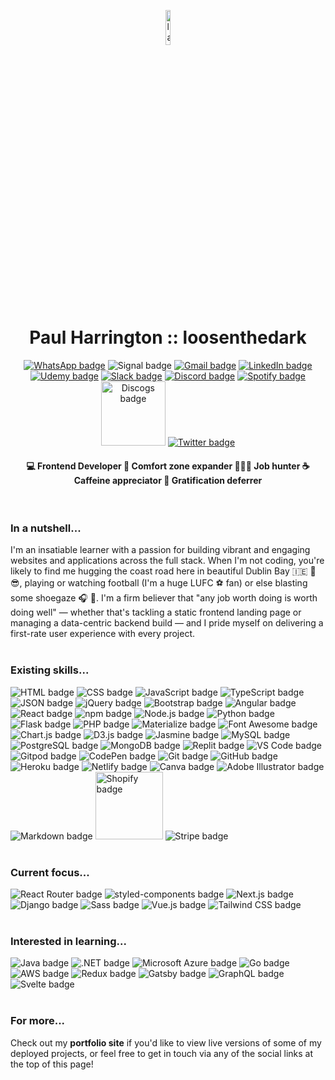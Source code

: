 <a href="https://loosenthedark.tech/" target="_blank"><p align="center"><img width="12%" src="https://user-images.githubusercontent.com/48750933/119110209-cced8900-ba19-11eb-95be-06bbc04f65cc.png" alt="laptop with code icon" style="margin-left:auto; margin-right:auto; border-radius:10px;"></p></a>
<h1 align="center">Paul Harrington :: <a href="https://loosenthedark.tech/" style="text-decoration:none" target="_blank">loosenthedark</a></h1> <p align="center"> <a href="https://api.whatsapp.com/send?phone=353894546613"><img src="https://img.shields.io/badge/WhatsApp-25D366?style=for-the-badge&logo=whatsapp&logoColor=white" alt="WhatsApp badge"></a> <img src="https://img.shields.io/badge/Signal-3A76F0?style=for-the-badge&logo=signal&logoColor=white" alt="Signal badge"> <a href="mailto:hello@loosenthedark.tech?cc=paulharrington05@gmail.com" target="_blank"><img src="https://img.shields.io/badge/Gmail-D14836?style=for-the-badge&logo=gmail&logoColor=white" alt="Gmail badge"></a> <a href="https://www.linkedin.com/in/paulharrington05/" target="_blank"><img src="https://img.shields.io/badge/LinkedIn-0077B5?style=for-the-badge&logo=linkedin&logoColor=white" alt="LinkedIn badge"></a> <a href="https://www.udemy.com/user/paul-harrington-2/" target="_blank"><img src="https://img.shields.io/badge/Udemy-A436F1?style=for-the-badge&logo=Udemy&logoColor=white" alt="Udemy badge"></a> <a href="https://code-institute-room.slack.com/team/UH4FQQCQ5" target="_blank"><img src="https://img.shields.io/badge/Slack-4A154B?style=for-the-badge&logo=slack&logoColor=white" alt="Slack badge"></a> <a href="https://discordapp.com/users/847950247425736744" target="_blank"><img src="https://img.shields.io/badge/Discord-7289DA?style=for-the-badge&logo=discord&logoColor=white" alt="Discord badge"></a> <a href="https://open.spotify.com/user/1156550685?si=6bd32e8a0b6946ef" target="_blank"><img src="https://img.shields.io/badge/Spotify-1ED760?&style=for-the-badge&logo=spotify&logoColor=white" alt="Spotify badge"></a> <a href="https://www.discogs.com/user/Harrotoyoutoo" target="_blank"><img src="https://user-images.githubusercontent.com/48750933/120897948-a4bc7780-c620-11eb-91e4-1d9c6e7097fd.png" width="103" alt="Discogs badge"></a> <a href="https://twitter.com/loosenthedark" target="_blank"><img src="https://img.shields.io/badge/Twitter-1DA1F2?style=for-the-badge&logo=twitter&logoColor=white" alt="Twitter badge"></a> </p>
<h4 align="center"><span style="font-size:14px;" width="19%"> 💻 Frontend Developer</span> <span width="19%">  💪 Comfort zone expander</span> <span width="19%">  👨🏻‍💻 Job hunter</span> <span width="19%"> ☕ Caffeine appreciator</span> <span width="19%">  🧠 Gratification deferrer</span></h4>
<br>

### In a nutshell...

I'm an insatiable learner with a passion for building vibrant and engaging websites and applications across the full stack. When I'm not coding, you're likely to find me hugging the coast road here in beautiful Dublin Bay 🇮🇪 🌊 😎, playing or watching football (I'm a huge LUFC ⚽ fan) or else blasting some shoegaze 🎧 🎸. I'm a firm believer that "any job worth doing is worth doing well" — whether that's tackling a static frontend landing page or managing a data-centric backend build — and I pride myself on delivering a first-rate user experience with every project.
<br>
<br>
### Existing skills...
<img src="https://img.shields.io/badge/HTML5-E34F26?style=for-the-badge&logo=html5&logoColor=white" alt="HTML badge"> <img src="https://img.shields.io/badge/CSS3-1572B6?style=for-the-badge&logo=css3&logoColor=white" alt="CSS badge"> <img src="https://img.shields.io/badge/JavaScript-323330?style=for-the-badge&logo=javascript&logoColor=F7DF1E" alt="JavaScript badge"> <img src="https://img.shields.io/badge/TypeScript-007ACC?style=for-the-badge&logo=typescript&logoColor=white" alt="TypeScript badge"> <img src="https://img.shields.io/badge/json-5E5C5C?style=for-the-badge&logo=json&logoColor=white" alt="JSON badge"> <img src="https://img.shields.io/badge/jQuery-0769AD?style=for-the-badge&logo=jquery&logoColor=white" alt="jQuery badge"> <img src="https://img.shields.io/badge/Bootstrap-563D7C?style=for-the-badge&logo=bootstrap&logoColor=white" alt="Bootstrap badge"> <img src="https://img.shields.io/badge/Angular-DD0031?style=for-the-badge&logo=angular&logoColor=white" alt="Angular badge"> <img src="https://img.shields.io/badge/React-20232A?style=for-the-badge&logo=react&logoColor=61DAFB" alt="React badge"> <img src="https://img.shields.io/badge/npm-CB3837?style=for-the-badge&logo=npm&logoColor=white" alt="npm badge"> <img src="https://img.shields.io/badge/Node.js-43853D?style=for-the-badge&logo=node-dot-js&logoColor=white" alt="Node.js badge"> <img src="https://img.shields.io/badge/Python-FFD43B?style=for-the-badge&logo=python&logoColor=blue" alt="Python badge"> <img src="https://img.shields.io/badge/Flask-000000?style=for-the-badge&logo=flask&logoColor=white" alt="Flask badge"> <img src="https://img.shields.io/badge/PHP-777BB4?style=for-the-badge&logo=php&logoColor=white" alt="PHP badge"> <img src="https://img.shields.io/badge/-materialize--css-ff69b4?style=for-the-badge&logo=materialize--css&logoColor=white" alt="Materialize badge"> <img src="https://img.shields.io/badge/Font_Awesome-339AF0?style=for-the-badge&logo=fontawesome&logoColor=white" alt="Font Awesome badge"> <img src="https://img.shields.io/badge/ChartJS-FF6384?style=for-the-badge&logo=chart-dot-js&logoColor=white" alt="Chart.js badge"> <img src="https://img.shields.io/badge/d3%20js-F9A03C?style=for-the-badge&logo=d3.js&logoColor=white" alt="D3.js badge"> <img src="https://img.shields.io/badge/Jasmine-8A4182?style=for-the-badge&logo=Jasmine&logoColor=white" alt="Jasmine badge"> <img src="https://img.shields.io/badge/MySQL-00000F?style=for-the-badge&logo=mysql&logoColor=white" alt="MySQL badge"> <img src="https://img.shields.io/badge/PostgreSQL-316192?style=for-the-badge&logo=postgresql&logoColor=white" alt="PostgreSQL badge"> <img src="https://img.shields.io/badge/MongoDB-4EA94B?style=for-the-badge&logo=mongodb&logoColor=white" alt="MongoDB badge"> <img src="https://img.shields.io/badge/replit-667881?style=for-the-badge&logo=replit&logoColor=white" alt="Replit badge"> <img src="https://img.shields.io/badge/VSCode-0078D4?style=for-the-badge&logo=visual%20studio%20code&logoColor=white" alt="VS Code badge"> <img src="https://img.shields.io/badge/Gitpod-000000?style=for-the-badge&logo=gitpod&logoColor=#FFAE33" alt="Gitpod badge"> <img src="https://img.shields.io/badge/Codepen-000000?style=for-the-badge&logo=codepen&logoColor=white" alt="CodePen badge"> <img src="https://img.shields.io/badge/GIT-E44C30?style=for-the-badge&logo=git&logoColor=white" alt="Git badge"> <img src="https://img.shields.io/badge/GitHub-100000?style=for-the-badge&logo=github&logoColor=white" alt="GitHub badge"> <img src="https://img.shields.io/badge/Heroku-430098?style=for-the-badge&logo=heroku&logoColor=white" alt="Heroku badge"> <img src="https://img.shields.io/badge/Netlify-00C7B7?style=for-the-badge&logo=netlify&logoColor=white" alt="Netlify badge"> <img src="https://img.shields.io/badge/Canva-%2300C4CC.svg?&style=for-the-badge&logo=Canva&logoColor=white" alt="Canva badge"> <img src="https://img.shields.io/badge/Adobe%20Illustrator-FF9A00?style=for-the-badge&logo=adobe%20illustrator&logoColor=white" alt="Adobe Illustrator badge"> <img src="https://img.shields.io/badge/Markdown-000000?style=for-the-badge&logo=markdown&logoColor=white" alt="Markdown badge"> <img src="https://user-images.githubusercontent.com/48750933/120796960-59786b00-c533-11eb-9fcd-74c554948e59.png" width="108" alt="Shopify badge"> <img src="https://img.shields.io/badge/Stripe-626CD9?style=for-the-badge&logo=Stripe&logoColor=white" alt="Stripe badge">
<br>
<br>
### Current focus...
<img src="https://img.shields.io/badge/React_Router-CA4245?style=for-the-badge&logo=react-router&logoColor=white" alt="React Router badge"> <img src="https://img.shields.io/badge/styled--components-DB7093?style=for-the-badge&logo=styled-components&logoColor=white" alt="styled-components badge"> <img src="https://img.shields.io/badge/next.js-000000?style=for-the-badge&logo=nextdotjs&logoColor=white" alt="Next.js badge"> <img src="https://img.shields.io/badge/Django-092E20?style=for-the-badge&logo=django&logoColor=white" alt="Django badge"> <img src="https://img.shields.io/badge/Sass-CC6699?style=for-the-badge&logo=sass&logoColor=white" alt="Sass badge"> <img src="https://img.shields.io/badge/Vue.js-35495E?style=for-the-badge&logo=vue-dot-js&logoColor=4FC08D" alt="Vue.js badge"> <img src="https://img.shields.io/badge/Tailwind_CSS-38B2AC?style=for-the-badge&logo=tailwind-css&logoColor=white" alt="Tailwind CSS badge"> 
<br>
<br>
### Interested in learning...
<img src="https://img.shields.io/badge/Java-ED8B00?style=for-the-badge&logo=java&logoColor=white" alt="Java badge"> <img src="https://img.shields.io/badge/.NET-5C2D91?style=for-the-badge&logo=dot-net&logoColor=white" alt=".NET badge"> <img src="https://img.shields.io/badge/microsoft%20azure-0089D6?style=for-the-badge&logo=microsoft-azure&logoColor=white" alt="Microsoft Azure badge"> <img src="https://img.shields.io/badge/Go-00ADD8?style=for-the-badge&logo=go&logoColor=white" alt="Go badge"> <img src="https://img.shields.io/badge/Amazon_AWS-FF9900?style=for-the-badge&logo=amazonaws&logoColor=white" alt="AWS badge"> <img src="https://img.shields.io/badge/Redux-593D88?style=for-the-badge&logo=redux&logoColor=white" alt="Redux badge"> <img src="https://img.shields.io/badge/Gatsby-663399?style=for-the-badge&logo=gatsby&logoColor=white" alt="Gatsby badge"> <img src="https://img.shields.io/badge/GraphQl-E10098?style=for-the-badge&logo=graphql&logoColor=white" alt="GraphQL badge"> <img src="https://img.shields.io/badge/Svelte-4A4A55?style=for-the-badge&logo=svelte&logoColor=FF3E00" alt="Svelte badge">
<br>
<br>
### For more...
Check out my **<a href="https://loosenthedark.tech/" target="_blank" style="text-decoration:none">portfolio site</a>** if you'd like to view live versions of some of my deployed projects, or feel free to get in touch via any of the social links at the top of this page!
<br>

<br>

<!--
**loosenthedark/loosenthedark** is a ✨ _special_ ✨ repository because its `README.md` (this file) appears on your GitHub profile.

Here are some ideas to get you started:

- 🔭 I’m currently working on ...
- 🌱 I’m currently learning ...
- 👯 I’m looking to collaborate on ...
- 🤔 I’m looking for help with ...
- 💬 Ask me about ...
- 📫 How to reach me: ...
- 😄 Pronouns: ...
- ⚡ Fun fact: ...
-->
